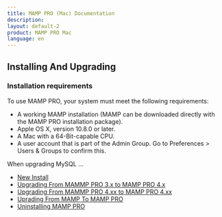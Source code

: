 ```yaml
---
title: MAMP PRO (Mac) Documentation
description: 
layout: default-2
product: MAMP PRO Mac
language: en
---
```


## Installing And Upgrading

### Installation requirements

To use MAMP PRO, your system must meet the following requirements:

- A working MAMP installation (MAMP can be downloaded directly with the MAMP PRO installation package).
- Apple OS X, version 10.8.0 or later.
- A Mac with a 64-Bit-capable CPU.
- A user account that is part of the Admin Group. Go to Preferences > Users & Groups to confirm this.


When upgrading MySQL ...

- [New Install](New-Install/)  
- [Upgrading From MAMMP PRO 3.x to MAMP PRO 4.x](Python/)  
- [Upgrading From MAMMP PRO 4.xx to MAMP PRO 4.xx](Perl/)  
- [Uprading From MAMP To MAMP PRO](Ruby/)
- [Uninstalling MAMP PRO](Uninstall/)





